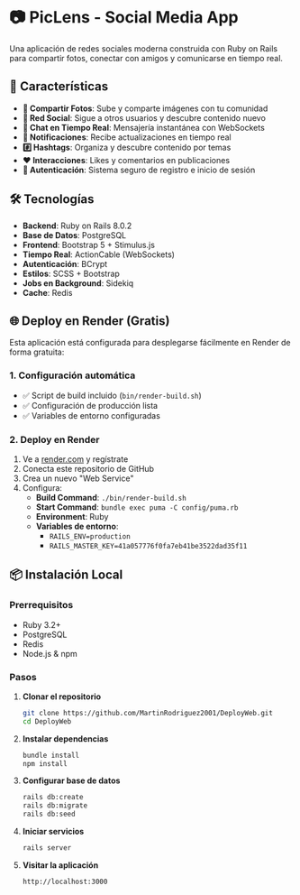 # 📷 PicLens - Social Media App

Una aplicación de redes sociales moderna construida con Ruby on Rails para compartir fotos, conectar con amigos y comunicarse en tiempo real.

## 🚀 Características

- **📸 Compartir Fotos**: Sube y comparte imágenes con tu comunidad
- **👥 Red Social**: Sigue a otros usuarios y descubre contenido nuevo
- **💬 Chat en Tiempo Real**: Mensajería instantánea con WebSockets
- **🔔 Notificaciones**: Recibe actualizaciones en tiempo real
- **#️⃣ Hashtags**: Organiza y descubre contenido por temas
- **❤️ Interacciones**: Likes y comentarios en publicaciones
- **🔐 Autenticación**: Sistema seguro de registro e inicio de sesión

## 🛠️ Tecnologías

- **Backend**: Ruby on Rails 8.0.2
- **Base de Datos**: PostgreSQL
- **Frontend**: Bootstrap 5 + Stimulus.js
- **Tiempo Real**: ActionCable (WebSockets)
- **Autenticación**: BCrypt
- **Estilos**: SCSS + Bootstrap
- **Jobs en Background**: Sidekiq
- **Cache**: Redis

## 🌐 Deploy en Render (Gratis)

Esta aplicación está configurada para desplegarse fácilmente en Render de forma gratuita:

### 1. Configuración automática
- ✅ Script de build incluido (`bin/render-build.sh`)
- ✅ Configuración de producción lista
- ✅ Variables de entorno configuradas

### 2. Deploy en Render
1. Ve a [render.com](https://render.com) y regístrate
2. Conecta este repositorio de GitHub
3. Crea un nuevo "Web Service"
4. Configura:
   - **Build Command**: `./bin/render-build.sh`
   - **Start Command**: `bundle exec puma -C config/puma.rb`
   - **Environment**: Ruby
   - **Variables de entorno**:
     - `RAILS_ENV=production`
     - `RAILS_MASTER_KEY=41a057776f0fa7eb41be3522dad35f11`

## 📦 Instalación Local

### Prerrequisitos
- Ruby 3.2+
- PostgreSQL
- Redis
- Node.js & npm

### Pasos

1. **Clonar el repositorio**
   ```bash
   git clone https://github.com/MartinRodriguez2001/DeployWeb.git
   cd DeployWeb
   ```

2. **Instalar dependencias**
   ```bash
   bundle install
   npm install
   ```

3. **Configurar base de datos**
   ```bash
   rails db:create
   rails db:migrate
   rails db:seed
   ```

4. **Iniciar servicios**
   ```bash
   rails server
   ```

5. **Visitar la aplicación**
   ```
   http://localhost:3000
   ```
